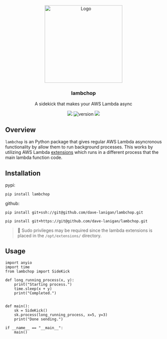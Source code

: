 <a name="readme-top"></a>

<!-- PROJECT LOGO -->
<br />
<div align="center">
    <img src="https://github.com/dave-lanigan/lambchop/assets/29602997/9c0826c8-b6b0-4ad7-84f4-85ff4b1e7c74" alt="Logo" width="250" height="250">

  <h3 align="center">lambchop</h3>

  <p align="center">
    A sidekick that makes your AWS Lambda async
  <br/>

   ![](https://img.shields.io/badge/language-python-blue)
   ![version](https://img.shields.io/badge/version-1.2.3-green)
   ![](https://img.shields.io/badge/license-MIT-red)
   
  </p>
</div>

## Overview

`lambchop` is an Python package that gives regular AWS Lambda asyncronous functionality by allow them to run background processes. This works by utilizing AWS Lambda [extensions](https://docs.aws.amazon.com/lambda/latest/dg/lambda-extensions.html) which runs in a different process that the main lambda function code.


## Installation
pypi:

```
pip install lambchop
```

github:

```
pip install git+ssh://git@github.com/dave-lanigan/lambchop.git
```
```
pip install git+https://git@github.com/dave-lanigan/lambchop.git
```

> 📝 Sudo privileges may be required since the lambda extensions is placed in the `/opt/extensions/` directory.

## Usage

```
import anyio
import time
from lambchop import SideKick

def long_running_process(x, y):
    print("Starting process.")
    time.sleep(x + y)
    print("Completed.")


def main():
    sk = SideKick()
    sk.process(long_running_process, x=5, y=3)
    print("Done sending.")

if __name__ == "__main__":
    main()
```
